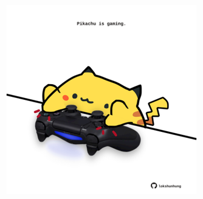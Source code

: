 <!-- built at 31/03/2024, 21:00:35 UTC -->
<p align="center">
  <img width="500" height="500" src="./ReadmeImage.svg">
</p>
